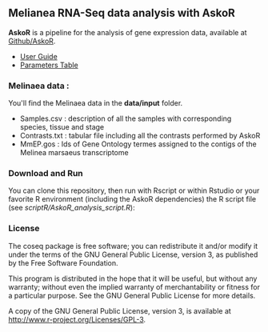 ## Melianea RNA-Seq data analysis with AskoR 

**AskoR** is a pipeline for the analysis of gene expression data, available at [Github/AskoR](https://github.com/askomics/askoR).

* [User Guide](https://github.com/asusete/askoR/wiki/Pipeline-askoR:-User-Guide)
* [Parameters Table](https://github.com/asusete/askoR/wiki/Pipeline-askoR:-Parameters-Table)

### Melinaea data : 

You'll find the Melinaea data in the **data/input** folder. 

  - Samples.csv : description of all the samples with corresponding species, tissue and stage
  - Contrasts.txt : tabular file including all the contrasts performed by AskoR
  - MmEP.gos : Ids of Gene Ontology termes assigned to the contigs of the Melinea marsaeus transcriptome 



### Download and Run 
You can clone this repository, then run with Rscript or within Rstudio or your favorite R environment (including the AskoR dependencies) the  R script file (see _scriptR/AskoR_analysis_script.R_):  

### License

The coseq package is free software; you can redistribute it and/or modify it under the terms of the GNU General Public License, version 3, as published by the Free Software Foundation.

This program is distributed in the hope that it will be useful, but without any warranty; without even the implied warranty of merchantability or fitness for a particular purpose. See the GNU General Public License for more details.

A copy of the GNU General Public License, version 3, is available at http://www.r-project.org/Licenses/GPL-3.
